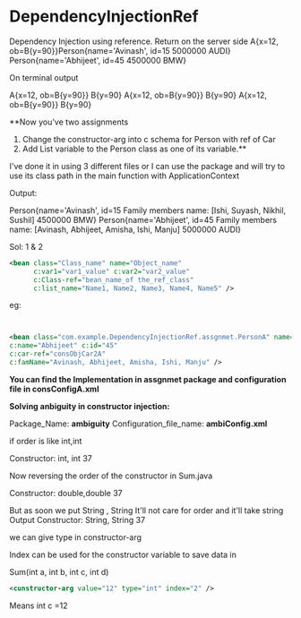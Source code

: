 # DependencyInjectionRef
Dependency Injection using reference. 
Return on the server side
A{x=12, ob=B{y=90}}Person{name='Avinash', id=15 5000000 AUDI} Person{name='Abhijeet', id=45 4500000 BMW}

On terminal output

A{x=12, ob=B{y=90}}
B{y=90}
A{x=12, ob=B{y=90}}
B{y=90}
A{x=12, ob=B{y=90}}
B{y=90}


**Now you've two assignments
1. Change the constructor-arg into c schema for Person with ref of Car
2. Add List variable to the Person class as one of its variable.**

I've done it in using 3 different files or I can use the package and will
try to use its class path in the main function with ApplicationContext

Output: 

Person{name='Avinash', id=15 Family members name: [Ishi, Suyash, Nikhil, Sushil] 4500000 BMW}
Person{name='Abhijeet', id=45 Family members name: [Avinash, Abhijeet, Amisha, Ishi, Manju] 5000000 AUDI}

Sol: 1 & 2
```xml
<bean class="Class_name" name="Object_name" 
      c:var1="var1_value" c:var2="var2_value"
      c:Class-ref="bean_name_of the_ref_class"
      c:list_name="Name1, Name2, Name3, Name4, Name5" />
```
eg:
```xml


<bean class="com.example.DependencyInjectionRef.assgnmet.PersonA" name="consObj2A"
c:name="Abhijeet" c:id="45" 
c:car-ref="consObjCar2A" 
c:famName="Avinash, Abhijeet, Amisha, Ishi, Manju" />
```
**You can find the Implementation in assgnmet package and configuration file in consConfigA.xml**


**Solving anbiguity in constructor injection:**

Package_Name: **ambiguity**
Configuration_file_name: **ambiConfig.xml**

if order is like int,int

Constructor: int, int
37

Now reversing the order of the constructor in Sum.java

Constructor: double,double
37

But as soon we put String , String It'll not care for order and it'll take string
Output
Constructor: String, String
37

we can give type in constructor-arg 

Index can be used for the constructor variable to save data in

Sum(int a, int b, int c, int d)
``` xml
<cunstructor-arg value="12" type="int" index="2" />
```
Means int c =12